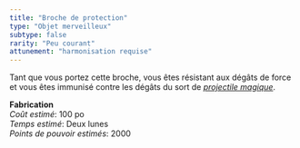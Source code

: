 ```yaml
---
title: "Broche de protection"
type: "Objet merveilleux"
subtype: false
rarity: "Peu courant"
attunement: "harmonisation requise"
---
```

Tant que vous portez cette broche, vous êtes résistant aux dégâts de force et vous êtes immunisé contre les dégâts du sort de [_projectile magique_](/grimoire/projectile-magique/).  

**Fabrication**  
*Coût estimé*: 100 po    
*Temps estimé*: Deux lunes  
*Points de pouvoir estimés*: 2000  
